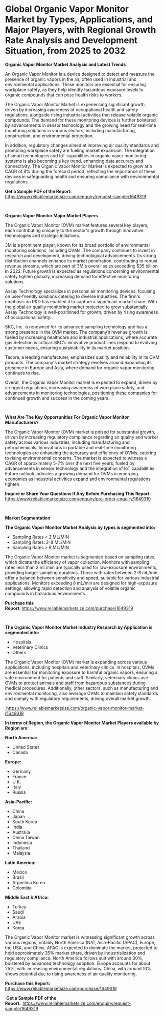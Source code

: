 <p><h1>Global Organic Vapor Monitor Market by Types, Applications, and Major Players, with Regional Growth Rate Analysis and Development Situation, from 2025 to 2032</h1></p><p><strong>Organic Vapor Monitor Market Analysis and Latest Trends</strong></p>
<p><p>An Organic Vapor Monitor is a device designed to detect and measure the presence of organic vapors in the air, often used in industrial and environmental applications. These monitors are essential for ensuring workplace safety, as they help identify hazardous exposure levels to organic compounds that can pose health risks to workers.</p><p>The Organic Vapor Monitor Market is experiencing significant growth, driven by increasing awareness of occupational health and safety regulations, alongside rising industrial activities that release volatile organic compounds. The demand for these monitoring devices is further bolstered by advancements in sensor technology and the growing need for real-time monitoring solutions in various sectors, including manufacturing, construction, and environmental protection.</p><p>In addition, regulatory changes aimed at improving air quality standards and promoting workplace safety are fueling market expansion. The integration of smart technologies and IoT capabilities in organic vapor monitoring systems is also becoming a key trend, enhancing data accuracy and connectivity. The Organic Vapor Monitor Market is expected to grow at a CAGR of 8% during the forecast period, reflecting the importance of these devices in safeguarding health and ensuring compliance with environmental regulations.</p></p>
<p><strong>Get a Sample PDF of the Report:&nbsp;</strong> <a href="https://www.reliablemarketsize.com/enquiry/request-sample/1649319?utm_campaign=3447&utm_medium=2&utm_source=Github&utm_content=ia&utm_term=13042025&utm_id=organic-vapor-monitor">https://www.reliablemarketsize.com/enquiry/request-sample/1649319</a></p>
<p>&nbsp;</p>
<p><strong>Organic Vapor Monitor Major Market Players</strong></p>
<p><p>The Organic Vapor Monitor (OVM) market features several key players, each contributing uniquely to the sector's growth through innovative technologies and strategic initiatives. </p><p>3M is a prominent player, known for its broad portfolio of environmental monitoring solutions, including OVMs. The company continues to invest in research and development, driving technological advancements. Its strong distribution channels enhance its market penetration, contributing to robust revenue streams, which are part of 3M's overall sales exceeding $35 billion in 2022. Future growth is expected as regulations concerning environmental safety tighten globally, increasing demand for effective monitoring solutions.</p><p>Assay Technology specializes in personal air monitoring devices, focusing on user-friendly solutions catering to diverse industries. The firm's emphasis on R&D has enabled it to capture a significant market share. With the global air quality monitoring market projected to grow substantially, Assay Technology is well-positioned for growth, driven by rising awareness of occupational safety.</p><p>SKC, Inc. is renowned for its advanced sampling technology and has a strong presence in the OVM market. The company’s revenue growth is fueled by increasing healthcare and industrial applications, where accurate gas detection is critical. SKC's innovative product lines respond to evolving customer needs, ensuring sustainability in its market position.</p><p>Tecora, a leading manufacturer, emphasizes quality and reliability in its OVM products. The company's market strategy revolves around expanding its presence in Europe and Asia, where demand for organic vapor monitoring continues to rise.</p><p>Overall, the Organic Vapor Monitor market is expected to expand, driven by stringent regulations, increasing awareness of workplace safety, and advancements in monitoring technologies, positioning these companies for continued growth and success in the coming years.</p></p>
<p>&nbsp;</p>
<p><strong>What Are The Key Opportunities For Organic Vapor Monitor Manufacturers?</strong></p>
<p><p>The Organic Vapor Monitor (OVM) market is poised for substantial growth, driven by increasing regulatory compliance regarding air quality and worker safety across various industries, including manufacturing and petrochemicals. Innovations in portable and real-time monitoring technologies are enhancing the accuracy and efficiency of OVMs, catering to rising environmental concerns. The market is expected to witness a CAGR of approximately 5-7% over the next five years, fueled by advancements in sensor technology and the integration of IoT capabilities. Future outlook indicates a growing demand for OVMs in emerging economies as industrial activities expand and environmental regulations tighten.</p></p>
<p><strong>Inquire or Share Your Questions If Any Before Purchasing This Report:</strong> <a href="https://www.reliablemarketsize.com/enquiry/pre-order-enquiry/1649319?utm_campaign=3447&utm_medium=2&utm_source=Github&utm_content=ia&utm_term=13042025&utm_id=organic-vapor-monitor">https://www.reliablemarketsize.com/enquiry/pre-order-enquiry/1649319</a></p>
<p>&nbsp;</p>
<p><strong>Market Segmentation</strong></p>
<p><strong>The Organic Vapor Monitor Market Analysis by types is segmented into:</strong></p>
<p><ul><li>Sampling Rates < 2 ML/MIN</li><li>Sampling Rates: 2-8 ML/MIN</li><li>Sampling Rates > 8 ML/MIN</li></ul></p>
<p><p>The Organic Vapor Monitor market is segmented based on sampling rates, which dictate the efficiency of vapor collection. Monitors with sampling rates less than 2 mL/min are typically used for low-exposure environments, providing longer sampling durations. Those with rates between 2-8 mL/min offer a balance between sensitivity and speed, suitable for various industrial applications. Monitors exceeding 8 mL/min are designed for high-exposure settings, allowing rapid detection and analysis of volatile organic compounds in hazardous environments.</p></p>
<p><strong>Purchase this Report:&nbsp;</strong><a href="https://www.reliablemarketsize.com/purchase/1649319?utm_campaign=3447&utm_medium=2&utm_source=Github&utm_content=ia&utm_term=13042025&utm_id=organic-vapor-monitor">https://www.reliablemarketsize.com/purchase/1649319</a></p>
<p>&nbsp;</p>
<p><strong>The Organic Vapor Monitor Market Industry Research by Application is segmented into:</strong></p>
<p><ul><li>Hospitals</li><li>Veterinary Clinics</li><li>Others</li></ul></p>
<p><p>The Organic Vapor Monitor (OVM) market is expanding across various applications, including hospitals and veterinary clinics. In hospitals, OVMs are essential for monitoring exposure to harmful organic vapors, ensuring a safe environment for patients and staff. Similarly, veterinary clinics use OVMs to protect animals and staff from hazardous substances during medical procedures. Additionally, other sectors, such as manufacturing and environmental monitoring, also leverage OVMs to maintain safety standards and comply with regulatory requirements, driving overall market growth.</p></p>
<p><a href="https://www.reliablemarketsize.com/organic-vapor-monitor-market-r1649319?utm_campaign=3447&utm_medium=2&utm_source=Github&utm_content=ia&utm_term=13042025&utm_id=organic-vapor-monitor">&nbsp;https://www.reliablemarketsize.com/organic-vapor-monitor-market-r1649319</a></p>
<p><strong>In terms of Region, the Organic Vapor Monitor Market Players available by Region are:</strong></p>
<p>
    <p> <strong> North America: </strong>
        <ul>
            <li>United States</li>
            <li>Canada</li>
        </ul>
        </p> 
    <p> <strong> Europe: </strong>
        <ul>
            <li>Germany</li>
            <li>France</li>
            <li>U.K.</li>
            <li>Italy</li>
            <li>Russia</li>
        </ul>
        </p> 
    <p> <strong> Asia-Pacific: </strong>
        <ul>
            <li>China</li>
            <li>Japan</li>
            <li>South Korea</li>
            <li>India</li>
            <li>Australia</li>
            <li>China Taiwan</li>
            <li>Indonesia</li>
            <li>Thailand</li>
            <li>Malaysia</li>
        </ul>
        </p> 
    <p> <strong> Latin America: </strong>
        <ul>
            <li>Mexico</li>
            <li>Brazil</li>
            <li>Argentina Korea</li>
            <li>Colombia</li>
        </ul>
        </p> 
    <p> <strong> Middle East & Africa: </strong>
        <ul>
            <li>Turkey</li>
            <li>Saudi</li>
            <li>Arabia</li>
            <li>UAE</li>
            <li>Korea</li>
        </ul>
    </p>
    </p>
<p><p>The Organic Vapor Monitor market is witnessing significant growth across various regions, notably North America (NA), Asia-Pacific (APAC), Europe, the USA, and China. APAC is expected to dominate the market, projected to hold approximately 35% market share, driven by industrialization and regulatory compliance. North America follows suit with around 30%, bolstered by advanced technology adoption. Europe accounts for about 25%, with increasing environmental regulations. China, with around 10%, shows potential due to rising awareness of air quality monitoring.</p></p>
<p><strong>Purchase this Report: </strong><a href="https://www.reliablemarketsize.com/purchase/1649319?utm_campaign=3447&utm_medium=2&utm_source=Github&utm_content=ia&utm_term=13042025&utm_id=organic-vapor-monitor">https://www.reliablemarketsize.com/purchase/1649319</a></p>
<p>&nbsp;<strong>Get a Sample PDF of the Report:&nbsp;&nbsp;</strong><a href="https://www.reliablemarketsize.com/enquiry/request-sample/1649319?utm_campaign=3447&utm_medium=2&utm_source=Github&utm_content=ia&utm_term=13042025&utm_id=organic-vapor-monitor">https://www.reliablemarketsize.com/enquiry/request-sample/1649319</a></p>
<p><strong></strong></p>
<p><p></p><p></p><p></p></p>